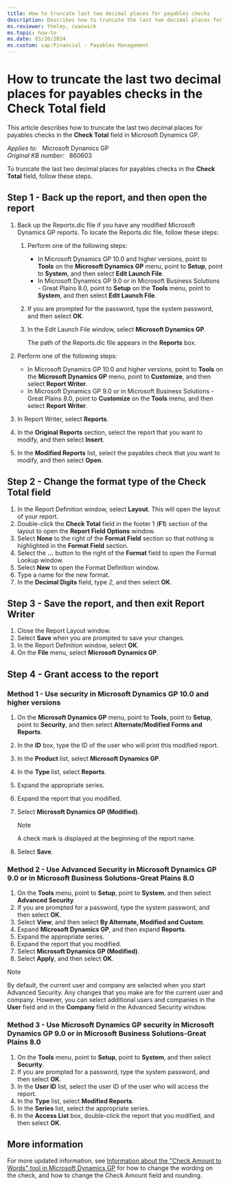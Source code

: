 ```yaml
---
title: How to truncate last two decimal places for payables checks
description: Describes how to truncate the last two decimal places for payables checks in the Check Total field in Microsoft Dynamics GP.
ms.reviewer: theley, cwaswick
ms.topic: how-to
ms.date: 03/20/2024
ms.custom: sap:Financial - Payables Management
---
```

# How to truncate the last two decimal places for payables checks in the Check Total field

This article describes how to truncate the last two decimal places for payables checks in the **Check Total** field in Microsoft Dynamics GP.

_Applies to:_ &nbsp; Microsoft Dynamics GP  
_Original KB number:_ &nbsp; 860603

To truncate the last two decimal places for payables checks in the **Check Total** field, follow these steps.

## Step 1 - Back up the report, and then open the report

1. Back up the Reports.dic file if you have any modified Microsoft Dynamics GP reports. To locate the Reports.dic file, follow these steps:

   1. Perform one of the following steps:

      - In Microsoft Dynamics GP 10.0 and higher versions, point to **Tools** on the **Microsoft Dynamics GP** menu, point to **Setup**, point to **System**, and then select **Edit Launch File**.
      - In Microsoft Dynamics GP 9.0 or in Microsoft Business Solutions - Great Plains 8.0, point to **Setup** on the **Tools** menu, point to **System**, and then select **Edit Launch File**.

   2. If you are prompted for the password, type the system password, and then select **OK**.
   3. In the Edit Launch File window, select **Microsoft Dynamics GP**.

      The path of the Reports.dic file appears in the **Reports** box.

2. Perform one of the following steps:

   - In Microsoft Dynamics GP 10.0 and higher versions, point to **Tools** on the **Microsoft Dynamics GP** menu, point to **Customize**, and then select **Report Writer**.
   - In Microsoft Dynamics GP 9.0 or in Microsoft Business Solutions - Great Plains 8.0, point to **Customize** on the **Tools** menu, and then select **Report Writer**.

3. In Report Writer, select **Reports**.
4. In the **Original Reports** section, select the report that you want to modify, and then select **Insert**.
5. In the **Modified Reports** list, select the payables check that you want to modify, and then select **Open**.

## Step 2 - Change the format type of the Check Total field

1. In the Report Definition window, select **Layout**. This will open the layout of your report.
2. Double-click the **Check Total** field in the footer 1 (**F1**) section of the layout to open the **Report Field Options** window.
3. Select **None** to the right of the **Format Field** section so that nothing is highlighted in the **Format Field** section.
4. Select the **...** button to the right of the **Format** field to open the Format Lookup window.
5. Select **New** to open the Format Definition window.
6. Type a name for the new format.
7. In the **Decimal Digits** field, type *2*, and then select **OK**.

## Step 3 - Save the report, and then exit Report Writer

1. Close the Report Layout window.
2. Select **Save** when you are prompted to save your changes.
3. In the Report Definition window, select **OK**.
4. On the **File** menu, select **Microsoft Dynamics GP**.

## Step 4 - Grant access to the report

### Method 1 - Use security in Microsoft Dynamics GP 10.0 and higher versions

1. On the **Microsoft Dynamics GP** menu, point to **Tools**, point to **Setup**, point to **Security**, and then select **Alternate/Modified Forms and Reports**.
2. In the **ID** box, type the ID of the user who will print this modified report.
3. In the **Product** list, select **Microsoft Dynamics GP**.
4. In the **Type** list, select **Reports**.
5. Expand the appropriate series.
6. Expand the report that you modified.
7. Select **Microsoft Dynamics GP (Modified)**.

    > [!NOTE]
    > A check mark is displayed at the beginning of the report name.
8. Select **Save**.

### Method 2 - Use Advanced Security in Microsoft Dynamics GP 9.0 or in Microsoft Business Solutions-Great Plains 8.0

1. On the **Tools** menu, point to **Setup**, point to **System**, and then select **Advanced Security**.
2. If you are prompted for a password, type the system password, and then select **OK**.
3. Select **View**, and then select **By Alternate, Modified and Custom**.
4. Expand **Microsoft Dynamics GP**, and then expand **Reports**.
5. Expand the appropriate series.
6. Expand the report that you modified.
7. Select **Microsoft Dynamics GP (Modified)**.
8. Select **Apply**, and then select **OK**.

> [!NOTE]
> By default, the current user and company are selected when you start Advanced Security. Any changes that you make are for the current user and company. However, you can select additional users and companies in the **User** field and in the **Company** field in the Advanced Security window.

### Method 3 - Use Microsoft Dynamics GP security in Microsoft Dynamics GP 9.0 or in Microsoft Business Solutions-Great Plains 8.0

1. On the **Tools** menu, point to **Setup**, point to **System**, and then select **Security**.
2. If you are prompted for a password, type the system password, and then select **OK**.
3. In the **User ID** list, select the user ID of the user who will access the report.
4. In the **Type** list, select **Modified Reports**.
5. In the **Series** list, select the appropriate series.
6. In the **Access List** box, double-click the report that you modified, and then select **OK**.

## More information

For more updated information, see [Information about the "Check Amount to Words" tool in Microsoft Dynamics GP](https://support.microsoft.com/topic/kb-information-about-the-check-amount-to-words-tool-in-microsoft-dynamics-gp-3ac6efdb-3c50-d3f3-a4f9-fb61678ecc08) for how to change the wording on the check, and how to change the Check Amount field and rounding.
